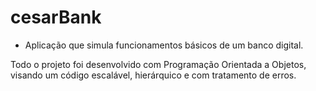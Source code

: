# cesarBank
* Aplicação que simula funcionamentos básicos de um banco digital.

Todo o projeto foi desenvolvido com Programação Orientada a Objetos, visando um código escalável, hierárquico e com tratamento de erros.

